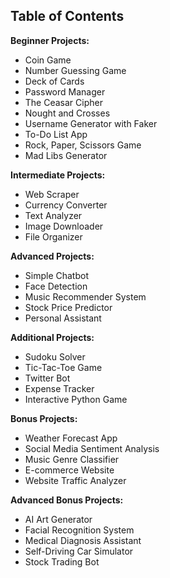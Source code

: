 ## Table of Contents

**Beginner Projects:**
* Coin Game
* Number Guessing Game
* Deck of Cards
* Password Manager
* The Ceasar Cipher
* Nought and Crosses
* Username Generator with Faker
* To-Do List App
* Rock, Paper, Scissors Game
* Mad Libs Generator

**Intermediate Projects:**
* Web Scraper
* Currency Converter
* Text Analyzer
* Image Downloader
* File Organizer

**Advanced Projects:**
* Simple Chatbot
* Face Detection
* Music Recommender System
* Stock Price Predictor
* Personal Assistant

**Additional Projects:**
* Sudoku Solver
* Tic-Tac-Toe Game
* Twitter Bot
* Expense Tracker
* Interactive Python Game

**Bonus Projects:**
* Weather Forecast App
* Social Media Sentiment Analysis
* Music Genre Classifier
* E-commerce Website
* Website Traffic Analyzer

**Advanced Bonus Projects:**
* AI Art Generator
* Facial Recognition System
* Medical Diagnosis Assistant
* Self-Driving Car Simulator
* Stock Trading Bot
